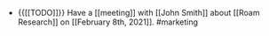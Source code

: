 - {{[[TODO]]}} Have a [[meeting]] with [[John Smith]] about [[Roam Research]] on [[February 8th, 2021]]. #marketing
